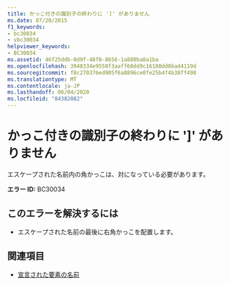 ```yaml
---
title: かっこ付きの識別子の終わりに ']' がありません
ms.date: 07/20/2015
f1_keywords:
- bc30034
- vbc30034
helpviewer_keywords:
- BC30034
ms.assetid: 46f25ddb-0d9f-48f8-8656-1a880ba8a1ba
ms.openlocfilehash: 3948334e9558f3aaff60dd9c16180dd8bad4119d
ms.sourcegitcommit: f8c270376ed905f6a8896ce0fe25b4f4b38ff498
ms.translationtype: MT
ms.contentlocale: ja-JP
ms.lasthandoff: 06/04/2020
ms.locfileid: "84382082"
---
```

# <a name="bracketed-identifier-is-missing-closing-"></a>かっこ付きの識別子の終わりに ']' がありません
エスケープされた名前内の角かっこは、対になっている必要があります。  
  
 **エラー ID:** BC30034  
  
## <a name="to-correct-this-error"></a>このエラーを解決するには  
  
- エスケープされた名前の最後に右角かっこを配置します。  
  
## <a name="see-also"></a>関連項目

- [宣言された要素の名前](../programming-guide/language-features/declared-elements/declared-element-names.md)

